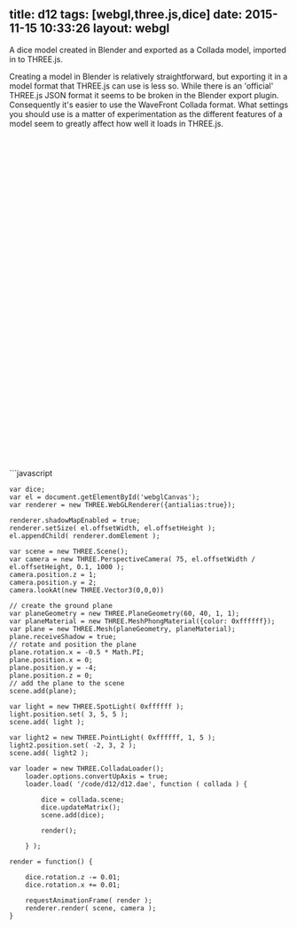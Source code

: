 title: d12
tags: [webgl,three.js,dice]
date: 2015-11-15 10:33:26
layout: webgl
---
A dice model created in Blender and exported as a Collada model, imported in to THREE.js.

Creating a model in Blender is relatively straightforward, but exporting it in a model format that THREE.js can use is less so. While there is an 'official' THREE.js JSON format it seems to be broken in the Blender export plugin. Consequently it's easier to use the WaveFront Collada format. What settings you should use is a matter of experimentation as the different features of a model seem to greatly affect how well it loads in THREE.js.
<!-- more -->
<div id="webglCanvas" style="width: 100%; height: 600px;"></div>
<script src="/code/d12.js"></script>
```javascript

    var dice;
    var el = document.getElementById('webglCanvas');
    var renderer = new THREE.WebGLRenderer({antialias:true});

    renderer.shadowMapEnabled = true;
    renderer.setSize( el.offsetWidth, el.offsetHeight );
    el.appendChild( renderer.domElement );

    var scene = new THREE.Scene();
    var camera = new THREE.PerspectiveCamera( 75, el.offsetWidth / el.offsetHeight, 0.1, 1000 );
    camera.position.z = 1;
    camera.position.y = 2;
    camera.lookAt(new THREE.Vector3(0,0,0))

    // create the ground plane
    var planeGeometry = new THREE.PlaneGeometry(60, 40, 1, 1);
    var planeMaterial = new THREE.MeshPhongMaterial({color: 0xffffff});
    var plane = new THREE.Mesh(planeGeometry, planeMaterial);
    plane.receiveShadow = true;
    // rotate and position the plane
    plane.rotation.x = -0.5 * Math.PI;
    plane.position.x = 0;
    plane.position.y = -4;
    plane.position.z = 0;
    // add the plane to the scene
    scene.add(plane);

    var light = new THREE.SpotLight( 0xffffff );
    light.position.set( 3, 5, 5 );
    scene.add( light );

    var light2 = new THREE.PointLight( 0xffffff, 1, 5 );
    light2.position.set( -2, 3, 2 );
    scene.add( light2 );

    var loader = new THREE.ColladaLoader();
        loader.options.convertUpAxis = true;
        loader.load( '/code/d12/d12.dae', function ( collada ) {

            dice = collada.scene;
            dice.updateMatrix();
            scene.add(dice);

            render();

        } );

    render = function() {

        dice.rotation.z -= 0.01;
        dice.rotation.x += 0.01;

        requestAnimationFrame( render );
        renderer.render( scene, camera );
    }

```